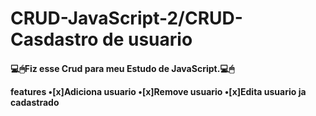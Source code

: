 # CRUD-JavaScript-2/CRUD-Casdastro de usuario 
<h4 aling="center">💻🖱Fiz esse Crud para meu Estudo de JavaScript.💻🖱</4>



features
•[x]Adiciona usuario
•[x]Remove usuario
•[x]Edita usuario ja cadastrado


